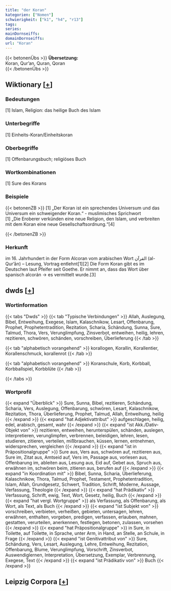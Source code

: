 ```yaml
---
title: "der Koran"
kategorien: ["Nomen"]
schwierigkeit: ["k1", "h4", "r13"]
tags:
series:
mainDornseiffs:
domainDornseiffs:
url: "Koran"
---
```


{{< betonenÜbs >}}
**Übersetzung:**  
Koran, Qur’an, Quran, Qoran  
{{< /betonenÜbs >}}

## Wiktionary [[+](https://de.wiktionary.org/wiki/Koran)]

### Bedeutungen
[1] Islam, Religion: das heilige Buch des Islam  

### Unterbegriffe
[1] Einheits-Koran/Einheitskoran  

### Oberbegriffe
[1] Offenbarungsbuch; religiöses Buch  

### Wortkombinationen
[1] Sure des Korans  

### Beispiele
{{< betonenZB >}}
[1] „Der Koran ist ein sprechendes Universum und das Universum ein schweigender Koran.“ - muslimisches Sprichwort  
[1] „Die Eroberer verkünden eine neue Religion, den Islam, und verbreiten mit dem Koran eine neue Gesellschaftsordnung.“[4]  

{{< /betonenZB >}}
### Herkunft
im 16. Jahrhundert in der Form Alcoran vom arabischen Wort القرآن‎ (al-Qurʼān) – Lesung, Vortrag entlehnt[1][2] Die Form Koran gibt es im Deutschen laut Pfeifer seit Goethe. Er nimmt an, dass das Wort über spanisch alcorán → es vermittelt wurde.[3]  



## dwds [[+](https://www.dwds.de/wb/Koran)]

### Wortinformation
{{< tabs "Dwds" >}}
{{< tab "Typische Verbindungen" >}}
Allah, Auslegung, Bibel, Entweihung, Exegese, Islam, Kalaschnikow, Lesart, Offenbarung, Prophet, Prophetentradition, Rezitation, Scharia, Schändung, Sunna, Sure, Talmud, Thora, Vers, Verunglimpfung, Zinsverbot, entweihen, heilig, lehren, rezitieren, schwören, schänden, vorschreiben, Überlieferung
{{< /tab >}}

{{< tab "alphabetisch vorangehend" >}}
korallogen, Korallin, Korallentier, Korallenschmuck, korallenrot
{{< /tab >}}

{{< tab "alphabetisch vorangehend" >}}
Koranschule, Korb, Korbball, Korbballspiel, Korbblüte
{{< /tab >}}

{{< /tabs >}}

### Wortprofil
{{< expand "Überblick" >}} Sure, Sunna, Bibel, rezitieren, Schändung, Scharia, Vers, Auslegung, Offenbarung, schwören, Lesart, Kalaschnikow, Rezitation, Thora, Überlieferung, Prophet, Talmud, Allah, Entweihung, heilig {{< /expand >}}
{{< expand "hat Adjektivattribut" >}} aufgeschlagen, heilig, edel, arabisch, gesamt, wahr {{< /expand >}}
{{< expand "ist Akk./Dativ-Objekt von" >}} rezitieren, entweihen, herunterspülen, schänden, auslegen, interpretieren, verunglimpfen, verbrennen, beleidigen, lehren, lesen, studieren, zitieren, verteilen, mißbrauchen, küssen, lernen, entnehmen, widersprechen, vergleichen {{< /expand >}}
{{< expand "ist in Präpositionalgruppe" >}} Sure aus, Vers aus, schwören auf, rezitieren aus, Sure im, Zitat aus, Amtseid auf, Vers im, Passage aus, vorlesen aus, Offenbarung im, ableiten aus, Lesung aus, Eid auf, Gebet aus, Spruch aus, erwähnen im, schwören beim, zitieren aus, berufen auf {{< /expand >}}
{{< expand "in Koordination mit" >}} Bibel, Sunna, Scharia, Überlieferung, Kalaschnikow, Thora, Talmud, Prophet, Testament, Prophetentradition, Islam, Allah, Grundgesetz, Schwert, Tradition, Schrift, Moderne, Aussage, Verfassung, Theologie {{< /expand >}}
{{< expand "hat Prädikativ" >}} Verfassung, Schrift, ewig, Text, Wort, Gesetz, heilig, Buch {{< /expand >}}
{{< expand "hat vergl. Wortgruppe" >}} als Verfassung, als Offenbarung, als Wort, als Text, als Buch {{< /expand >}}
{{< expand "ist Subjekt von" >}} vorschreiben, verbieten, verheißen, gebieten, untersagen, lehren, erwähnen, enthalten, vorgeben, predigen, verfassen, erlauben, mahnen, gestatten, verurteilen, anerkennen, festlegen, betonen, zulassen, vorsehen {{< /expand >}}
{{< expand "hat Präpositionalgruppe" >}} in Sure, in Toilette, auf Toilette, in Sprache, unter Arm, in Hand, an Stelle, an Schule, in Frage {{< /expand >}}
{{< expand "ist Genitivattribut von" >}} Sure, Schändung, Vers, Lesart, Auslegung, Lehre, Entweihung, Rezitation, Offenbarung, Blume, Verunglimpfung, Vorschrift, Zinsverbot, Auswendiglernen, Interpretation, Übersetzung, Exemplar, Verbrennung, Exegese, Text {{< /expand >}}
{{< expand "ist Prädikativ von" >}} Buch {{< /expand >}}

## Leipzig Corpora [[+](https://corpora.uni-leipzig.de/en/res?word=Koran&corpusId=deu_newscrawl-public_2018)]

